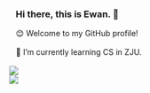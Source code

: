 ### &nbsp;&nbsp;&nbsp;Hi there, this is Ewan. 👋
&nbsp;&nbsp;
😊 Welcome to my GitHub profile!
</br></br>
&nbsp;&nbsp;
🌱 I’m currently learning CS in ZJU.
</br></br>
<img src="https://github-readme-stats.vercel.app/api/top-langs/?username=Ewan-K&layout=compact&hide=html,css,less,ejs&langs_count=11&hide_border=true&theme=dracula">
</br>
<img src="https://github-readme-stats.vercel.app/api?username=Ewan-K&hide_border=true&show_icons=true&theme=dracula">
